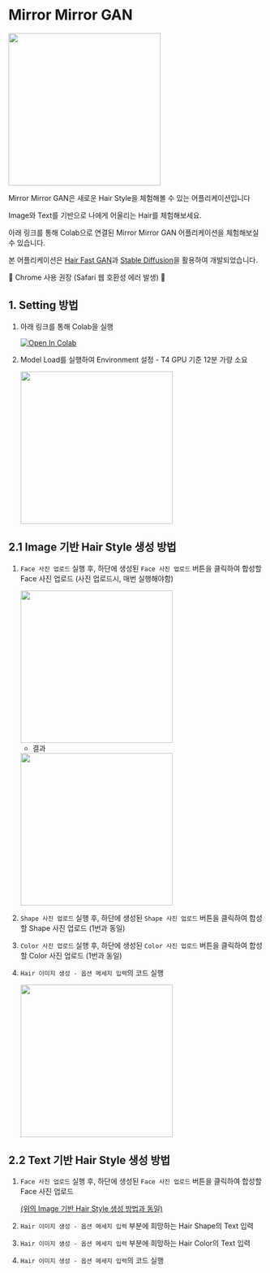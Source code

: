 # Mirror Mirror GAN

<img src="https://i.postimg.cc/4dy2WY1T/temp-Image-Lnvbb-F.avif" width="300"/>

Mirror Mirror GAN은 새로운 Hair Style을 체험해볼 수 있는 어플리케이션입니다

Image와 Text를 기반으로 나에게 어울리는 Hair를 체험해보세요.

아래 링크를 통해 Colab으로 연결된 Mirror Mirror GAN 어플리케이션을 체험해보실 수 있습니다.

본 어플리케이션은 [Hair Fast GAN](https://arxiv.org/abs/2404.01094)과 [Stable Diffusion](https://arxiv.org/abs/2112.10752)을 활용하여 개발되었습니다.

🚨 Chrome 사용 권장 (Safari 웹 호환성 에러 발생) 🚨

## 1. Setting 방법

1. 아래 링크를 통해 Colab을 실행

    [![Open In Colab](https://colab.research.google.com/assets/colab-badge.svg)](https://colab.research.google.com/github/JuhongPark/MirrorMirrorGAN/blob/app/app/MirrorMirrorGAN_Application.ipynb)

2. Model Load를 실행하여 Environment 설정 - T4 GPU 기준 12분 가량 소요

    <img src="https://i.postimg.cc/Vv4rGNsX/1.png" width="300"/>

## 2.1 Image 기반 Hair Style 생성 방법

1. `Face 사진 업로드` 실행 후, 하단에 생성된 `Face 사진 업로드` 버튼을 클릭하여 합성할 Face 사진 업로드 (사진 업로드시, 매번 실행해야함)

    <img src="https://i.postimg.cc/rw2XnNbC/3.png" width="300"/>

    * 결과

    <img src="https://i.postimg.cc/3xjMPDQM/4.png" width="300"/>

2. `Shape 사진 업로드` 실행 후, 하단에 생성된 `Shape 사진 업로드` 버튼을 클릭하여 합성할 Shape 사진 업로드 (1번과 동일)

3. `Color 사진 업로드` 실행 후, 하단에 생성된 `Color 사진 업로드` 버튼을 클릭하여 합성할 Color 사진 업로드 (1번과 동일)

4. `Hair 이미지 생성 - 옵션 메세지 입력`의 코드 실행

    <img src="https://i.postimg.cc/hGMkGWGp/5.png" width="300"/>


## 2.2 Text 기반 Hair Style 생성 방법

1. `Face 사진 업로드` 실행 후, 하단에 생성된 `Face 사진 업로드` 버튼을 클릭하여 합성할 Face 사진 업로드

    [(위의 Image 기반 Hair Style 생성 방법과 동일)](#21-image-기반-hair-style-생성-방법)

3. `Hair 이미지 생성 - 옵션 메세지 입력` 부분에 희망하는 Hair Shape의 Text 입력

4. `Hair 이미지 생성 - 옵션 메세지 입력` 부분에 희망하는 Hair Color의 Text 입력

5. `Hair 이미지 생성 - 옵션 메세지 입력`의 코드 실행